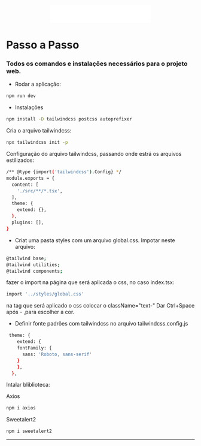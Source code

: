 <p align="center">
  <img src="../copa/aulas/mobile/src/assets/logo.svg" alt="Next Level Week Copa Logo"/>
</p>

# Passo a Passo 
### Todos os comandos e instalações necessários para o projeto web.


- Rodar a aplicação:
```bash
npm run dev
```
- Instalações
```bash
npm install -D tailwindcss postcss autoprefixer
```
Cria o arquivo tailwindcss:
```bash
npx tailwindcss init -p
```

Configuração do arquivo tailwindcss, passando onde estrá os arquivos estilizados:
```bash
/** @type {import('tailwindcss').Config} */
module.exports = {
  content: [
    './src/**/*.tsx',
  ],
  theme: {
    extend: {},
  },
  plugins: [],
}
```
- Criat uma pasta styles com um arquivo global.css.
Impotar neste arquivo:
```bash
@tailwind base;
@tailwind utilities;
@tailwind components;
```
fazer o import na página que será aplicada o css, no caso index.tsx:
```bash
import '../styles/global.css'
```

na tag que será aplicado o css colocar o className="text-"
Dar Ctrl+Space após - ,para escolher a cor.


- Definir fonte padrões com tailwindcss
  no arquivo tailwindcss.config.js
```bash
 theme: {
    extend: {
    fontFamily: {
      sans: 'Roboto, sans-serif'
    }
    },
  },
```
Intalar bliblioteca:

Axios
```bash
npm i axios
```
Sweetalert2
```bash
npm i sweetalert2
```
---